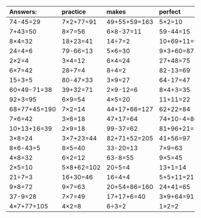 | Answers: | practice | makes | perfect | ! |
| :--- | :--- | :--- | :--- | :--- |
| 74-45=29 | 7×2+77=91 | 49+55+59=163 | 5×2=10 | 90-66=24 | 
| 7+43=50 | 8×7=56 | 6×8-37=11 | 59-44=15 | 6×8=48 | 
| 8×4=32 | 18+23=41 | 14÷7=2 | 10+69+11=90 | 7×8=56 | 
| 24÷4=6 | 79-66=13 | 5×6=30 | 9×3+60=87 | 60-48=12 | 
| 2×2=4 | 3×4=12 | 6×4=24 | 27+48=75 | 2×8=16 | 
| 6×7=42 | 28÷7=4 | 8÷4=2 | 82-13=69 | 2×3=6 | 
| 15÷3=5 | 80-47=33 | 3×9=27 | 64-17=47 | 3+40=43 | 
| 60+49-71=38 | 39+32=71 | 2×9-12=6 | 8×4+3=35 | 36÷4=9 | 
| 92+3=95 | 6×9=54 | 4×5=20 | 11+11=22 | 17+63=80 | 
| 68+77+45=190 | 7×2=14 | 44+17+66=127 | 62+22=84 | 75-70=5 | 
| 7×6=42 | 3×6=18 | 47+17=64 | 74+10-4=80 | 94+71+64=229 | 
| 10+13+16=39 | 2×9=18 | 99-37=62 | 81+96+21=198 | 60-41=19 | 
| 3×8=24 | 3×7+23=44 | 82+71+52=205 | 41+56=97 | 3×5=15 | 
| 8×6-43=5 | 8×5=40 | 33-20=13 | 7×9=63 | 9×4-29=7 | 
| 4×8=32 | 6×2=12 | 63-8=55 | 9×5=45 | 5×7=35 | 
| 2×5=10 | 5×8+62=102 | 20÷5=4 | 13+1=14 | 2+9=11 | 
| 21÷7=3 | 16+30=46 | 16÷4=4 | 5+5+11=21 | 86-44=42 | 
| 9×8=72 | 9×7=63 | 20+54+86=160 | 24+41=65 | 14+63-15=62 | 
| 37-9=28 | 7×7=49 | 17+17+6=40 | 3×9+64=91 | 6×8+92=140 | 
| 4×7+77=105 | 4×2=8 | 6÷3=2 | 1×2=2 | 76+11-3=84 | 
